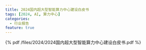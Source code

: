 ```yaml
---
title: 2024国内超大型智能算力中心建设白皮书
tags: [2024, AI, 算力中心]
categories:
  - 行业报告
feature: true
---
```


{% pdf /files/2024/2024国内超大型智能算力中心建设白皮书.pdf %}
